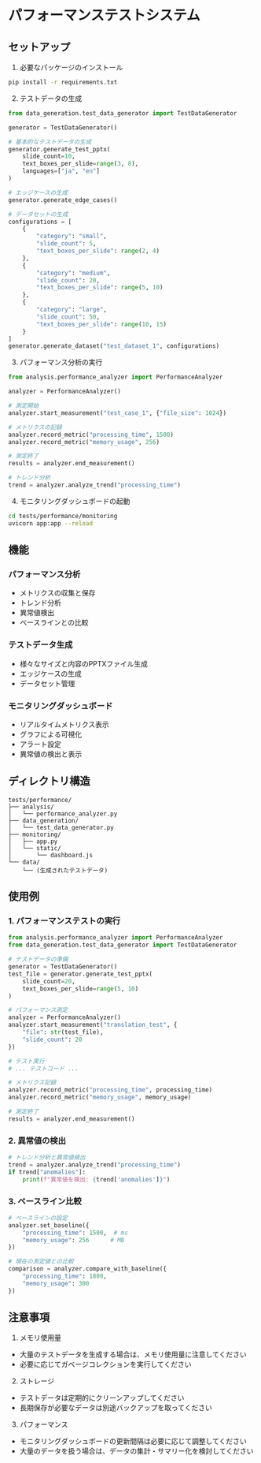 # パフォーマンステストシステム

## セットアップ

1. 必要なパッケージのインストール
```bash
pip install -r requirements.txt
```

2. テストデータの生成
```python
from data_generation.test_data_generator import TestDataGenerator

generator = TestDataGenerator()

# 基本的なテストデータの生成
generator.generate_test_pptx(
    slide_count=10,
    text_boxes_per_slide=range(3, 8),
    languages=["ja", "en"]
)

# エッジケースの生成
generator.generate_edge_cases()

# データセットの生成
configurations = [
    {
        "category": "small",
        "slide_count": 5,
        "text_boxes_per_slide": range(2, 4)
    },
    {
        "category": "medium",
        "slide_count": 20,
        "text_boxes_per_slide": range(5, 10)
    },
    {
        "category": "large",
        "slide_count": 50,
        "text_boxes_per_slide": range(10, 15)
    }
]
generator.generate_dataset("test_dataset_1", configurations)
```

3. パフォーマンス分析の実行
```python
from analysis.performance_analyzer import PerformanceAnalyzer

analyzer = PerformanceAnalyzer()

# 測定開始
analyzer.start_measurement("test_case_1", {"file_size": 1024})

# メトリクスの記録
analyzer.record_metric("processing_time", 1500)
analyzer.record_metric("memory_usage", 256)

# 測定終了
results = analyzer.end_measurement()

# トレンド分析
trend = analyzer.analyze_trend("processing_time")
```

4. モニタリングダッシュボードの起動
```bash
cd tests/performance/monitoring
uvicorn app:app --reload
```

## 機能

### パフォーマンス分析
- メトリクスの収集と保存
- トレンド分析
- 異常値検出
- ベースラインとの比較

### テストデータ生成
- 様々なサイズと内容のPPTXファイル生成
- エッジケースの生成
- データセット管理

### モニタリングダッシュボード
- リアルタイムメトリクス表示
- グラフによる可視化
- アラート設定
- 異常値の検出と表示

## ディレクトリ構造
```
tests/performance/
├── analysis/
│   └── performance_analyzer.py
├── data_generation/
│   └── test_data_generator.py
├── monitoring/
│   ├── app.py
│   └── static/
│       └── dashboard.js
└── data/
    └── (生成されたテストデータ)
```

## 使用例

### 1. パフォーマンステストの実行
```python
from analysis.performance_analyzer import PerformanceAnalyzer
from data_generation.test_data_generator import TestDataGenerator

# テストデータの準備
generator = TestDataGenerator()
test_file = generator.generate_test_pptx(
    slide_count=20,
    text_boxes_per_slide=range(5, 10)
)

# パフォーマンス測定
analyzer = PerformanceAnalyzer()
analyzer.start_measurement("translation_test", {
    "file": str(test_file),
    "slide_count": 20
})

# テスト実行
# ... テストコード ...

# メトリクス記録
analyzer.record_metric("processing_time", processing_time)
analyzer.record_metric("memory_usage", memory_usage)

# 測定終了
results = analyzer.end_measurement()
```

### 2. 異常値の検出
```python
# トレンド分析と異常値検出
trend = analyzer.analyze_trend("processing_time")
if trend["anomalies"]:
    print(f"異常値を検出: {trend['anomalies']}")
```

### 3. ベースライン比較
```python
# ベースラインの設定
analyzer.set_baseline({
    "processing_time": 1500,  # ms
    "memory_usage": 256      # MB
})

# 現在の測定値との比較
comparison = analyzer.compare_with_baseline({
    "processing_time": 1800,
    "memory_usage": 300
})
```

## 注意事項

1. メモリ使用量
- 大量のテストデータを生成する場合は、メモリ使用量に注意してください
- 必要に応じてガベージコレクションを実行してください

2. ストレージ
- テストデータは定期的にクリーンアップしてください
- 長期保存が必要なデータは別途バックアップを取ってください

3. パフォーマンス
- モニタリングダッシュボードの更新間隔は必要に応じて調整してください
- 大量のデータを扱う場合は、データの集計・サマリー化を検討してください 